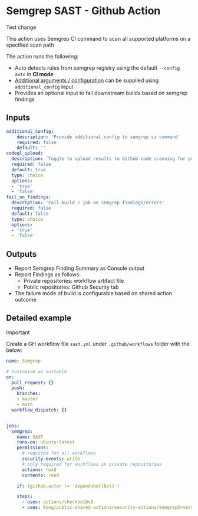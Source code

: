 # Semgrep SAST - Github Action
Test change

This action uses Semgrep CI command to scan all supported platforms on a specified scan path

The action runs the following:
- Auto detects rules from semgrep registry using the default `--config auto` in **CI mode**
- [Additional arguments / configuration](https://semgrep.dev/docs/cli-reference) can be supplied using `additional_config` input
- Provides an optional input to fail downstream builds based on semgrep findings

## Inputs

```yaml
additional_config:
    description: 'Provide additional config to semgrep ci command'
    required: false
    default: ''
codeql_upload:
  description: 'Toggle to upload results to Github code scanning for public repositories'
  required: false
  default: true
  type: choice
  options:
  - 'true'
  - 'false'
fail_on_findings:
  description: 'Fail build / job on semgrep findings/errors'
  required: false
  default: false
  type: choice
  options:
  - 'true'
  - 'false'
```

## Outputs

- Report Semgrep Finding Summary as Console output
- Report Findings as follows:
  - Private repositories: workflow artifact file
  - Public repositories: Github Security tab 
- The failure mode of build is configurable based on shared action outcome

## Detailed example

> [!IMPORTANT]
Create a GH workflow file `sast.yml` under `.github/workflows` folder with the below:

```yaml
name: Semgrep

# Customize as suitable
on:
  pull_request: {}
  push:
    branches: 
    - master
    - main
  workflow_dispatch: {}


jobs:
  semgrep:
    name: SAST
    runs-on: ubuntu-latest
    permissions:
      # required for all workflows
      security-events: write
      # only required for workflows in private repositories
      actions: read
      contents: read

    if: (github.actor != 'dependabot[bot]')

    steps:
      - uses: actions/checkout@v3
      - uses: Kong/public-shared-actions/security-actions/semgrep@<version> # Replace and pin public shared actions version
```
